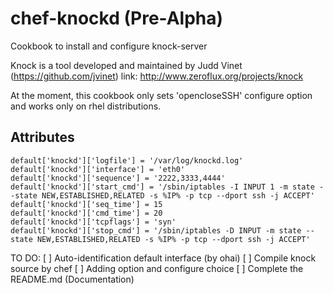 # chef-knockd (Pre-Alpha)

Cookbook to install and configure knock-server

Knock is a tool developed and maintained by Judd Vinet (https://github.com/jvinet)
link: http://www.zeroflux.org/projects/knock


At the moment, this cookbook only sets 'opencloseSSH' configure option
and works only on rhel distributions.


## Attributes

```
default['knockd']['logfile'] = '/var/log/knockd.log'
default['knockd']['interface'] = 'eth0'
default['knockd']['sequence'] = '2222,3333,4444'
default['knockd']['start_cmd'] = '/sbin/iptables -I INPUT 1 -m state --state NEW,ESTABLISHED,RELATED -s %IP% -p tcp --dport ssh -j ACCEPT'
default['knockd']['seq_time'] = 15
default['knockd']['cmd_time'] = 20
default['knockd']['tcpflags'] = 'syn'
default['knockd']['stop_cmd'] = '/sbin/iptables -D INPUT -m state --state NEW,ESTABLISHED,RELATED -s %IP% -p tcp --dport ssh -j ACCEPT'
```


TO DO:
[ ] Auto-identification default interface (by ohai)
[ ] Compile knock source by chef
[ ] Adding option and configure choice
[ ] Complete the README.md (Documentation)

